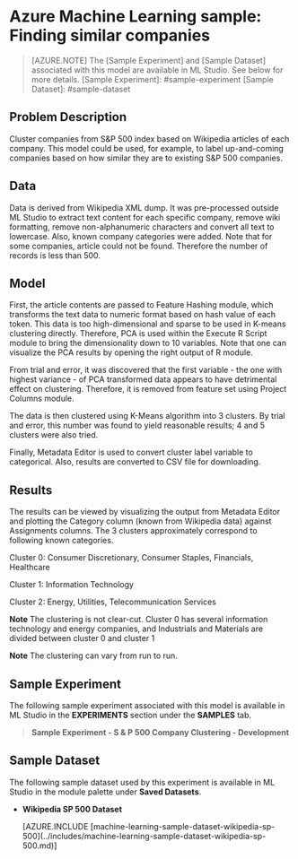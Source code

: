 <properties title="Azure Machine Learning Sample: Finding similar companies" pageTitle="Machine Learning Sample: Finding similar companies | Azure" description="A sample Azure Machine Learning experiment that uses a clustering model to find similar companies." metaKeywords="" services="machine-learning" solutions="" documentationCenter="" authors="garye" manager="paulettm" editor="cgronlun"  videoId="" scriptId="" />

<tags ms.service="machine-learning" ms.workload="data-services" ms.tgt_pltfrm="na" ms.devlang="na" ms.topic="article" ms.date="12/10/2014" ms.author="garye" />


# Azure Machine Learning sample: Finding similar companies

>[AZURE.NOTE]
>The [Sample Experiment] and [Sample Dataset] associated with this model are available in ML Studio. See below for more details.
[Sample Experiment]: #sample-experiment
[Sample Dataset]: #sample-dataset


## Problem Description ##
Cluster companies from S&P 500 index based on Wikipedia articles of each company. This model could be used, for example, to label up-and-coming companies based on how similar they are to existing S&P 500 companies.

## Data ##
Data is derived from Wikipedia XML dump. It was pre-processed outside ML Studio to extract text content for each specific company, remove wiki formatting, remove non-alphanumeric characters and convert all text to lowercase. Also, known company categories were added. Note that for some companies, article could not be found. Therefore the number of records is less than 500.

## Model ##
First, the article contents are passed to Feature Hashing module, which transforms the text data to numeric format based on hash value of each token. This data is too high-dimensional and sparse to be used in K-means clustering directly. Therefore, PCA is used within the Execute R Script module to bring the dimensionality down to 10 variables. Note that one can visualize the PCA results by opening the right output of R module. 

From trial and error, it was discovered that the first variable - the one with highest variance - of PCA transformed data appears to have detrimental effect on clustering. Therefore, it is removed from feature set using Project Columns module.

The data is then clustered using K-Means algorithm into 3 clusters. By trial and error, this number was found to yield reasonable results; 4 and 5 clusters were also tried.

Finally, Metadata Editor is used to convert cluster label variable to categorical. Also, results are converted to CSV file for downloading.

## Results ##
The results can be viewed by visualizing the output from Metadata Editor and plotting the Category column (known from Wikipedia data) against Assignments columns. The 3 clusters approximately correspond to following known categories.

Cluster 0: Consumer Discretionary, Consumer Staples, Financials, Healthcare

Cluster 1: Information Technology

Cluster 2: Energy, Utilities, Telecommunication Services

**Note** The clustering is not clear-cut. Cluster 0 has several information technology and energy companies, and Industrials and Materials are divided between cluster 0 and cluster 1

**Note** The clustering can vary from run to run. 



## Sample Experiment

The following sample experiment associated with this model is available in ML Studio in the **EXPERIMENTS** section under the **SAMPLES** tab.

> **Sample Experiment - S & P 500 Company Clustering - Development**


## Sample Dataset

The following sample dataset used by this experiment is available in ML Studio in the module palette under **Saved Datasets**.

<ul>
<li><b>Wikipedia SP 500 Dataset</b><p></p>
[AZURE.INCLUDE [machine-learning-sample-dataset-wikipedia-sp-500](../includes/machine-learning-sample-dataset-wikipedia-sp-500.md)]
<p></p></li>
</ul>

